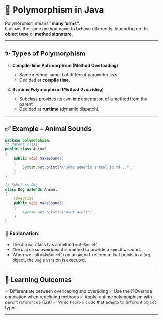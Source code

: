 # 🦊 Polymorphism in Java

Polymorphism means **"many forms"**.  
It allows the same method name to behave differently depending on the **object type** or **method signature**.

---

## ✨ Types of Polymorphism

1. **Compile-time Polymorphism (Method Overloading)**
    - Same method name, but different parameter lists.
    - Decided at **compile time**.

2. **Runtime Polymorphism (Method Overriding)**
    - Subclass provides its own implementation of a method from the parent.
    - Decided at **runtime** (dynamic dispatch).

---

## ✅ Example – Animal Sounds

```java
package polymorphism;
// Parent class
public class Animal 
{
    public void makeSound() 
    {
        System.out.println("Some generic animal sound...");
    }
}

// Subclass Dog
class Dog extends Animal
{
    @Override
    public void makeSound() 
    {
        System.out.println("Woof Woof!");
    }
}
```

### 🔎 Explanation:

- The `Animal` class has a method `makeSound()`.
- The `Dog` class overrides this method to provide a specific sound.
- When we call `makeSound()` on an `Animal` reference that points to a `Dog` object, the `Dog`'s version is executed.

---

## 🎯 Learning Outcomes

✅ Differentiate between overloading and overriding
✅ Use the @Override annotation when redefining methods
✅ Apply runtime polymorphism with parent references (List<Animal>)
✅ Write flexible code that adapts to different object types

---
